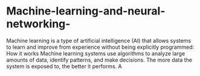 # Machine-learning-and-neural-networking-
Machine learning is a type of artificial intelligence (AI) that allows systems to learn and improve from experience without being explicitly programmed:  How it works Machine learning systems use algorithms to analyze large amounts of data, identify patterns, and make decisions. The more data the system is exposed to, the better it performs.  A
